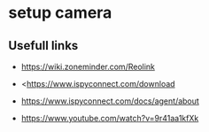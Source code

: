 # setup camera

## Usefull links

- https://wiki.zoneminder.com/Reolink
- <https://www.ispyconnect.com/download
- https://www.ispyconnect.com/docs/agent/about

- https://www.youtube.com/watch?v=9r41aa1kfXk
